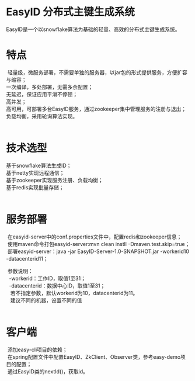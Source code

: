 # EasyID 分布式主键生成系统

EasyID是一个以snowflake算法为基础的轻量、高效的分布式主键生成系统。<br/>


# 特点

  轻量级，微服务部署，不需要单独的服务器，以jar包的形式提供服务，方便扩容与缩容；<br/>
  一次编译，多处部署，无需多余配置；<br/>
  无延迟，保证应用平滑不停顿；<br/>
  高并发；<br/>
  高可用，可部署多台EasyID服务，通过zookeeper集中管理服务的注册与退出；<br/>
  负载均衡，采用轮询算法实现。<br/>
  
  
# 技术选型

  基于snowflake算法生成ID；<br/>
  基于netty实现远程通信；<br/>
  基于zookeeper实现服务注册、负载均衡；<br/>
  基于redis实现批量存储；<br/>
  
  
# 服务部署

  在easyid-server中的conf.properties文件中，配置redis和zookeeper信息；<br/>
  使用maven命令打包easyid-server:mvn clean instll -Dmaven.test.skip=true；<br/>
  部署easyid-server：java -jar EasyID-Server-1.0-SNAPSHOT.jar -workerid10 -datacenterid11；<br/>
  
  参数说明：<br/>
    -workerid：工作ID，取值1至31；<br/>
    -datacenterid：数据中心ID，取值1至31；<br/>
    若不指定参数，默认workerid为10，datacenterid为11。<br/>
    建议不同的机器，设置不同的值<br/>
  

# 客户端

  添加easy-cli项目的依赖；<br/>
  在spring配置文件中配置EasyID、ZkClient、Observer类，参考easy-demo项目的配置；<br/>
  通过EasyID类的nextId()，获取id。<br/>
  



